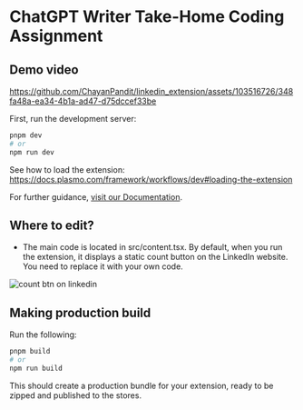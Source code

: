 # ChatGPT Writer Take-Home Coding Assignment



## Demo video

https://github.com/ChayanPandit/linkedin_extension/assets/103516726/348fa48a-ea34-4b1a-ad47-d75dccef33be




First, run the development server:

```bash
pnpm dev
# or
npm run dev
```

See how to load the extension: https://docs.plasmo.com/framework/workflows/dev#loading-the-extension

For further guidance, [visit our Documentation](https://docs.plasmo.com/).

## Where to edit?

- The main code is located in src/content.tsx. By default, when you run the extension, it displays a static count button on the LinkedIn website. You need to replace it with your own code.

![count btn on linkedin](count_btn_on_linkedin.png)

## Making production build

Run the following:

```bash
pnpm build
# or
npm run build
```

This should create a production bundle for your extension, ready to be zipped and published to the stores.
